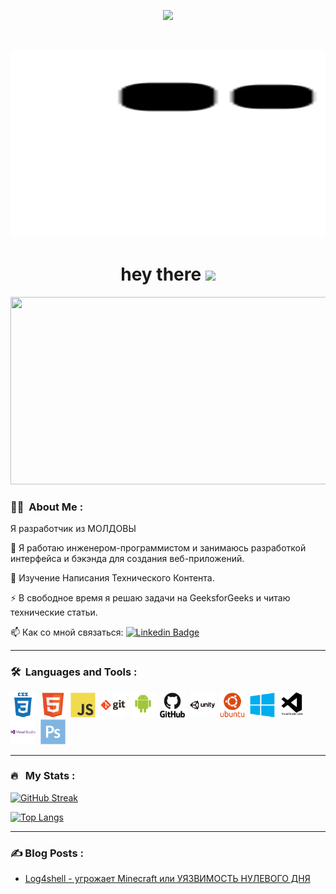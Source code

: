 <p align="center"><img src="https://media.giphy.com/media/M9gbBd9nbDrOTu1Mqx/giphy.gif" width="100"/></p>
<p align="center">
</p>
<p align="center">
</p>
<p align="center"><img src="https://komarev.com/ghpvc/?username=kakbar&style=flat-square&color=blue" alt=""></p>
<img src="https://github.com/rafaballerini/rafaballerini/blob/output/github-contribution-grid-snake.svg" width="1000" height="300"  /></p>

<h1 align="center">hey there <img src="https://media.giphy.com/media/hvRJCLFzcasrR4ia7z/giphy.gif" width="30px"></h1>

<p align="center"><img src="https://media.giphy.com/media/dWesBcTLavkZuG35MI/giphy.gif" width="600" height="300"  /></p>

### :woman_technologist: &nbsp;About Me :

Я разработчик из МОЛДОВЫ

🔭 Я работаю инженером-программистом и занимаюсь разработкой интерфейса и бэкэнда для создания веб-приложений.

🌱 Изучение Написания Технического Контента.

⚡ В свободное время я решаю задачи на GeeksforGeeks и читаю технические статьи.

📫 Как со мной связаться: [![Linkedin Badge](https://img.shields.io/badge/-kakbar-blue?style=flat&logo=Linkedin&logoColor=white)](https://www.linkedin.com/in/kakbar)

---

### 🛠 &nbsp;Languages and Tools :

<p>
<img src="https://github.com/devicons/devicon/blob/master/icons/css3/css3-plain-wordmark.svg"  title="CSS3" alt="CSS" width="40" height="40"/>&nbsp;
<img src="https://github.com/devicons/devicon/blob/master/icons/html5/html5-original.svg" title="HTML5" alt="HTML" width="40" height="40"/>&nbsp;
<img src="https://github.com/devicons/devicon/blob/master/icons/javascript/javascript-original.svg" title="JavaScript" alt="JavaScript" width="40" height="40"/>&nbsp;
<img src="https://github.com/devicons/devicon/blob/master/icons/git/git-original-wordmark.svg" title="Git" **alt="Git" width="40" height="40"/>&nbsp;
 <img src="https://github.com/yuliitezary/yuliitezary/blob/main/assets/devicon/android/android-original-wordmark.svg" title="android" **alt="android" width="40" height="40"/>&nbsp;
 <img src="https://github.com/yuliitezary/yuliitezary/blob/main/assets/devicon/github/github-original-wordmark.svg" title="github" **alt="github" width="40" height="40"/>&nbsp;
<img src="https://github.com/yuliitezary/yuliitezary/blob/main/assets/devicon/unity/unity-original-wordmark.svg" title="unity" **alt="unity" width="40" height="40"/>&nbsp;
<img src="https://github.com/yuliitezary/yuliitezary/blob/main/assets/devicon/ubuntu/ubuntu-plain-wordmark.svg" title="ubuntu" alt="ubuntu" width="40" height="40"/>&nbsp;
<img src="https://github.com/yuliitezary/yuliitezary/blob/main/assets/devicon/windows8/windows8-original.svg"  title="windows" alt="windows" width="40" height="40"/>&nbsp;
<img src="https://github.com/yuliitezary/yuliitezary/blob/main/assets/devicon/vscode/vscode-plain-wordmark.svg" title="vscode" **alt="vscode" width="40" height="40"/>&nbsp;
<img src="https://github.com/yuliitezary/yuliitezary/blob/main/assets/devicon/visualstudio/visualstudio-plain-wordmark.svg" title="visualstudio" alt="visualstudio" width="40" height="40"/>&nbsp;
<img src="https://github.com/yuliitezary/yuliitezary/blob/main/assets/devicon/photoshop/photoshop-plain.svg" title="photoshop" alt="photoshop" width="40" height="40"/>&nbsp;

</p>

---

### 🔥 &nbsp; My Stats :

[![GitHub Streak](http://github-readme-streak-stats.herokuapp.com?user=itsZed0&theme=dark&background=000000)](https://git.io/streak-stats)

[![Top Langs](https://github-readme-stats.vercel.app/api/top-langs/?username=itsZed0&layout=compact&theme=vision-friendly-dark)](https://github.com/anuraghazra/github-readme-stats)

---

### ✍️ Blog Posts :

- [Log4shell - угрожает Minecraft или УЯЗВИМОСТЬ НУЛЕВОГО ДНЯ
](https://www.youtube.com/watch?v=6N5nzse3QjA)
<!-- BLOG-POST-LIST:END -->
